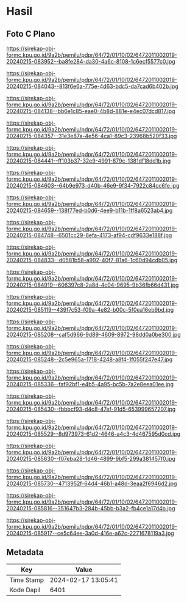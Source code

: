 # Hasil

## Foto C Plano

https://sirekap-obj-formc.kpu.go.id/9a2b/pemilu/pdpr/64/72/01/10/02/6472011002019-20240215-083952--ba8fe284-da30-4a6c-8108-1c6ecf5577c0.jpg

https://sirekap-obj-formc.kpu.go.id/9a2b/pemilu/pdpr/64/72/01/10/02/6472011002019-20240215-084043--813f6e6a-775e-4d63-bdc5-da7cad6b402b.jpg

https://sirekap-obj-formc.kpu.go.id/9a2b/pemilu/pdpr/64/72/01/10/02/6472011002019-20240215-084138--bb6e1c85-eae0-4b8d-881e-e4ec07dcd817.jpg

https://sirekap-obj-formc.kpu.go.id/9a2b/pemilu/pdpr/64/72/01/10/02/6472011002019-20240215-084357--31e3e87a-4e56-4ca1-89c3-23968b520f33.jpg

https://sirekap-obj-formc.kpu.go.id/9a2b/pemilu/pdpr/64/72/01/10/02/6472011002019-20240215-084441--ff103b37-32e9-4991-879c-1381df18dd1b.jpg

https://sirekap-obj-formc.kpu.go.id/9a2b/pemilu/pdpr/64/72/01/10/02/6472011002019-20240215-084603--64b9e973-d40b-46e9-9f34-7922c84cc6fe.jpg

https://sirekap-obj-formc.kpu.go.id/9a2b/pemilu/pdpr/64/72/01/10/02/6472011002019-20240215-084659--138f77ed-b0d6-4ee9-b11b-1ff8a6523ab4.jpg

https://sirekap-obj-formc.kpu.go.id/9a2b/pemilu/pdpr/64/72/01/10/02/6472011002019-20240215-084748--6501cc29-6efa-4173-af94-cdf9633e188f.jpg

https://sirekap-obj-formc.kpu.go.id/9a2b/pemilu/pdpr/64/72/01/10/02/6472011002019-20240215-084833--d0581b58-a992-40f7-81a6-1c60d94cdb05.jpg

https://sirekap-obj-formc.kpu.go.id/9a2b/pemilu/pdpr/64/72/01/10/02/6472011002019-20240215-084919--606397c8-2a8d-4c04-9695-9b36fb66d431.jpg

https://sirekap-obj-formc.kpu.go.id/9a2b/pemilu/pdpr/64/72/01/10/02/6472011002019-20240215-085119--439f7c53-f09a-4e82-b00c-5f0ea16eb9bd.jpg

https://sirekap-obj-formc.kpu.go.id/9a2b/pemilu/pdpr/64/72/01/10/02/6472011002019-20240215-085208--caf5d966-9d89-4609-8972-98dd0a0be300.jpg

https://sirekap-obj-formc.kpu.go.id/9a2b/pemilu/pdpr/64/72/01/10/02/6472011002019-20240215-085248--2c5e965a-1718-4248-a8f4-1f055f247e47.jpg

https://sirekap-obj-formc.kpu.go.id/9a2b/pemilu/pdpr/64/72/01/10/02/6472011002019-20240215-085336--faf92bf1-e4b5-4a95-bc5b-7a2e8eea01ee.jpg

https://sirekap-obj-formc.kpu.go.id/9a2b/pemilu/pdpr/64/72/01/10/02/6472011002019-20240215-085430--fbbbcf93-d4c8-47ef-91d5-653999657207.jpg

https://sirekap-obj-formc.kpu.go.id/9a2b/pemilu/pdpr/64/72/01/10/02/6472011002019-20240215-085529--8d973973-61d2-4646-a4c3-4d467595d0cd.jpg

https://sirekap-obj-formc.kpu.go.id/9a2b/pemilu/pdpr/64/72/01/10/02/6472011002019-20240215-085630--f07eba28-1d46-4899-9bf5-299a381457f0.jpg

https://sirekap-obj-formc.kpu.go.id/9a2b/pemilu/pdpr/64/72/01/10/02/6472011002019-20240215-085730--4713952f-64d4-46b1-a48d-3eaa2f6946d2.jpg

https://sirekap-obj-formc.kpu.go.id/9a2b/pemilu/pdpr/64/72/01/10/02/6472011002019-20240215-085816--351647b3-284b-45bb-b3a2-fb4ce1a17d4b.jpg

https://sirekap-obj-formc.kpu.go.id/9a2b/pemilu/pdpr/64/72/01/10/02/6472011002019-20240215-085917--ce5c64ee-3a0d-416e-a62c-2271678119a3.jpg


## Metadata

| Key        | Value               |
| ---------- | ------------------- |
| Time Stamp | 2024-02-17 13:05:41 |
| Kode Dapil | 6401                |



